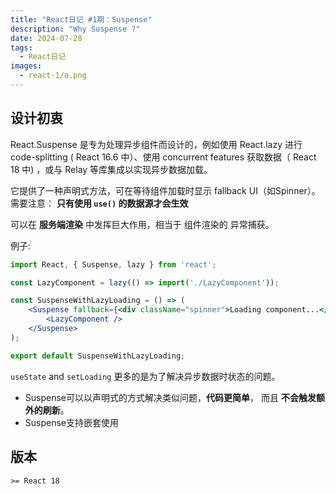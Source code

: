 ```yaml
---
title: "React日记 #1期：Suspense"
description: "Why Suspense ?"
date: 2024-07-28
tags:
  - React日记
images:
  - react-1/a.png
---
```


## 设计初衷

React.Suspense 是专为处理异步组件而设计的，例如使用 React.lazy 进行code-splitting ( React 16.6 中）、使用 concurrent features 获取数据（ React 18 中) ，或与 Relay 等库集成以实现异步数据加载。

它提供了一种声明式方法，可在等待组件加载时显示 fallback UI（如Spinner）。需要注意： **只有使用 `use()` 的数据源才会生效**

可以在 **服务端渲染** 中发挥巨大作用，相当于 组件渲染的 异常捕获。

例子:  

```jsx
import React, { Suspense, lazy } from 'react';

const LazyComponent = lazy(() => import('./LazyComponent'));

const SuspenseWithLazyLoading = () => (
    <Suspense fallback={<div className="spinner">Loading component...</div>}>
        <LazyComponent />
    </Suspense>
);

export default SuspenseWithLazyLoading;

```

`useState` and `setLoading` 更多的是为了解决异步数据时状态的问题。

- Suspense可以以声明式的方式解决类似问题，**代码更简单**， 而且 **不会触发额外的刷新**。
- Suspense支持嵌套使用

## 版本

`>= React 18`
